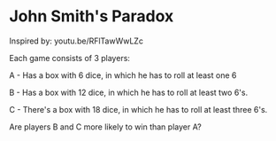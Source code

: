 # John Smith's Paradox
Inspired by: youtu.be/RFlTawWwLZc

Each game consists of 3 players:

A - Has a box with 6 dice, in which he has to roll at least one 6

B - Has a box with 12 dice, in which he has to roll at least two 6's.

C - There's a box with 18 dice, in which he has to roll at least three 6's.

Are players B and C more likely to win than player A?
